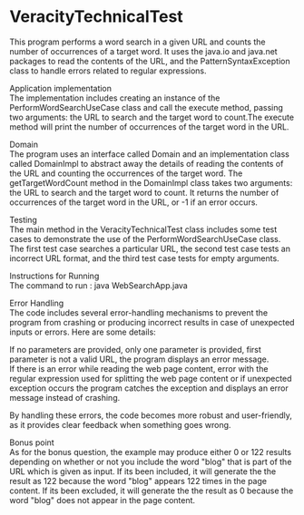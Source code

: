 # VeracityTechnicalTest
This program performs a word search in a given URL and counts the number of occurrences of a target word. It uses the java.io and java.net packages to read the contents of the URL, and the PatternSyntaxException class to handle errors related to regular expressions.

Application implementation    
The implementation includes creating an instance of the PerformWordSearchUseCase class and call the execute method, passing two arguments: the URL to search and the target word to count.The execute method will print the number of occurrences of the target word in the URL.

Domain     
The program uses an interface called Domain and an implementation class called DomainImpl to abstract away the details of reading the contents of the URL and counting the occurrences of the target word. The getTargetWordCount method in the DomainImpl class takes two arguments: the URL to search and the target word to count. It returns the number of occurrences of the target word in the URL, or -1 if an error occurs.

Testing    
The main method in the VeracityTechnicalTest class includes some test cases to demonstrate the use of the PerformWordSearchUseCase class. The first test case searches a particular URL, the second test case tests an incorrect URL format, and the third test case tests for empty arguments.

Instructions for Running    
The command to run : java WebSearchApp.java

Error Handling        
The code includes several error-handling mechanisms to prevent the program from crashing or producing incorrect results in case of unexpected inputs or errors. Here are some details:

If no parameters are provided, only one parameter is provided,  first parameter is not a valid URL, the program displays an error message.    
If there is an error while reading the web page content, error with the regular expression used for splitting the web page content or if unexpected exception occurs the program catches the exception and displays an error message instead of crashing.

By handling these errors, the code becomes more robust and user-friendly, as it provides clear feedback when something goes wrong.

Bonus point    
As for the bonus question, the example may produce either 0 or 122 results depending on whether or not you include the word "blog" that is part of the URL which is given as input. If its been included, it will generate the the result as 122 because the word "blog" appears 122 times in the page content. If its been excluded, it will generate the the result as 0 because the word "blog" does not appear in the page content.

